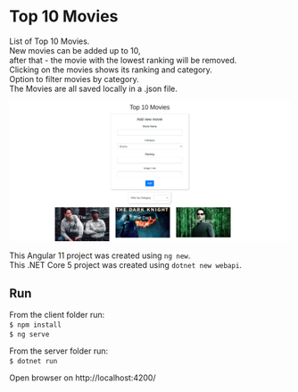# Top 10 Movies

List of Top 10 Movies.  
New movies can be added up to 10,  
after that - the movie with the lowest ranking will be removed.  
Clicking on the movies shows its ranking and category.  
Option to filter movies by category.  
The Movies are all saved locally in a .json file.

![alt text](./top-10-movies.png "App")

This Angular 11 project was created using `ng new`.  
This .NET Core 5 project was created using `dotnet new webapi`.

## Run

From the client folder run:  
`$ npm install`  
`$ ng serve`  

From the server folder run:  
`$ dotnet run`  

Open browser on http://localhost:4200/
